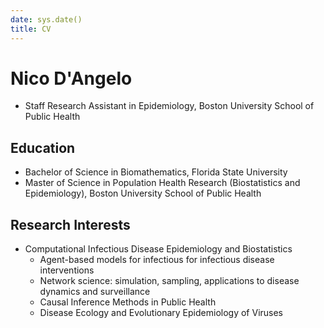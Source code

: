 ```yaml
---
date: sys.date()
title: CV
---
```

# Nico D'Angelo

* Staff Research Assistant in Epidemiology, Boston University School of Public Health

## Education

* Bachelor of Science in Biomathematics,  Florida State University
* Master of Science in Population Health Research (Biostatistics and Epidemiology), Boston University School of Public Health

## Research Interests
* Computational Infectious Disease Epidemiology and Biostatistics
  * Agent-based models for infectious for infectious disease interventions
  * Network science: simulation, sampling, applications to disease dynamics and surveillance
  * Causal Inference Methods in Public Health
  * Disease Ecology and Evolutionary Epidemiology of Viruses



